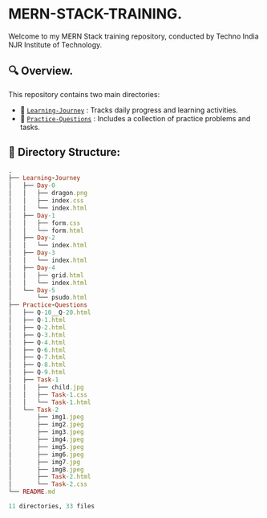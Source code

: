 # MERN-STACK-TRAINING. 

Welcome to my MERN Stack training repository, conducted by Techno India NJR Institute of Technology.

## 🔍 Overview. 

This repository contains two main directories: 

- 📂 [`Learning-Journey`](https://github.com/akash2061/MERN-STACK-TRAINING/tree/main/Learning-Journey) :  Tracks daily progress and learning activities.
- 📂 [`Practice-Questions`](https://github.com/akash2061/MERN-STACK-TRAINING/tree/main/Practice-Questions) :  Includes a collection of practice problems and tasks.

## 🌲 Directory Structure: 

```ruby
.
├── Learning-Journey
│   ├── Day-0
│   │   ├── dragon.png
│   │   ├── index.css
│   │   └── index.html
│   ├── Day-1
│   │   ├── form.css
│   │   └── form.html
│   ├── Day-2
│   │   └── index.html
│   ├── Day-3
│   │   └── index.html
│   ├── Day-4
│   │   ├── grid.html
│   │   └── index.html
│   └── Day-5
│       └── psudo.html
├── Practice-Questions
│   ├── Q-10__Q-20.html
│   ├── Q-1.html
│   ├── Q-2.html
│   ├── Q-3.html
│   ├── Q-4.html
│   ├── Q-6.html
│   ├── Q-7.html
│   ├── Q-8.html
│   ├── Q-9.html
│   ├── Task-1
│   │   ├── child.jpg
│   │   ├── Task-1.css
│   │   └── Task-1.html
│   └── Task-2
│       ├── img1.jpeg
│       ├── img2.jpeg
│       ├── img3.jpeg
│       ├── img4.jpeg
│       ├── img5.jpeg
│       ├── img6.jpeg
│       ├── img7.jpg
│       ├── img8.jpeg
│       ├── Task-2.html
│       └── Task-2.css
└── README.md

11 directories, 33 files
```
